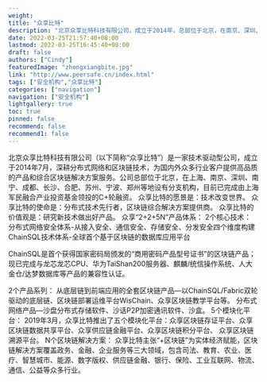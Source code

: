 ```yaml
---
weight: 
title: "众享比特"
description: "北京众享比特科技有限公司，成立于2014年，总部位于北京，在南京、深圳、长沙设有子公司"
date: 2022-03-25T21:57:40+08:00
lastmod: 2022-03-25T16:45:40+08:00
draft: false
authors: ["Cindy"]
featuredImage: "zhongxiangbite.jpg"
link: "http://www.peersafe.cn/index.html"
tags: ["安全机构","众享比特"]
categories: ["navigation"]
navigation: ["安全机构"]
lightgallery: true
toc: true
pinned: false
recommend: false
recommend1: false
---
```


北京众享比特科技有限公司（以下简称“众享比特”）是一家技术驱动型公司，成立于2014年7月，深耕分布式网络和区块链技术，为国内外众多行业客户提供高品质的产品和综合区块链解决方案服务。公司总部位于北京，在上海、南京、深圳、南宁、成都、长沙、合肥、苏州、宁波、郑州等地设有分支机构，目前已完成由上海军民融合产业投资基金领投的C+轮融资。
众享比特的愿景是：技术改变世界。
众享比特的使命是：分布式技术先行者，区块链综合解决方案提供商。
众享比特的价值观是：研究新技术做出好产品。
众享“2+2+5N”产品体系：
2个核心技术：
分布式网络安全体系-从接入安全、通信安全、存储安全、分发安全四个维度构建
ChainSQL技术体系-全球首个基于区块链的数据库应用平台

ChainSQL是首个获得国家密码局颁发的“商用密码产品型号证书”的区块链产品；现已完成与龙芯龙芯CPU、华为TaiShan200服务器、麒麟/统信操作系统、人大金仓/达梦数据库等产品的兼容性认证。

2个产品系列：
从底层链到前端应用的全套区块链产品—以ChainSQL/Fabric双轮驱动的底层链、区块链部署运维平台WisChain、众享区块链教学平台等。
分布式网络产品—沙盘分布式存储软件、沙话P2P加密通讯软件、沙盒。
5个模块化平台：
2019年3月，众享比特推出了五个模块化平台：众享区块链存证平台、众享区块链数据共享平台、众享供应链金融平台、众享区块链积分平台、 众享区块链溯源平台。
N个区块链解决方案：
众享比特主张“+区块链”为实体经济赋能，区块链解决方案覆盖政务、金融、企业服务等三大领域，包含司法、教育、农业、医疗、智慧城市、能源、数字版权、供应链金融、银行、保险、工业互联网、物流、通信、公益等众多行业。
